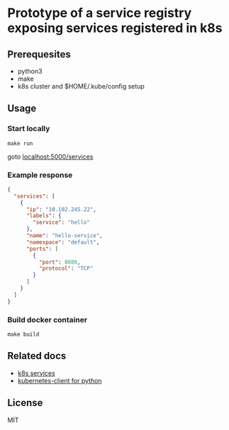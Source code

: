 # Prototype of a service registry exposing services registered in k8s

## Prerequesites
* python3
* make
* k8s cluster and $HOME/.kube/config setup

## Usage

### Start locally
```
make run
```

goto [localhost:5000/services](http://localhost:5000/services?namespace=default&field_selector=&label_selector=)

### Example response
```json
{
  "services": [
    {
      "ip": "10.102.245.22", 
      "labels": {
        "service": "hello"
      }, 
      "name": "hello-service", 
      "namespace": "default", 
      "ports": [
        {
          "port": 8080, 
          "protocol": "TCP"
        }
      ]
    }
  ]
}
```

### Build docker container
```
make build
```

## Related docs
* [k8s services](https://kubernetes.io/docs/concepts/services-networking/)
* [kubernetes-client for python](https://github.com/kubernetes-client/python/blob/master/kubernetes/docs/CoreV1Api.md#list_namespaced_service)

## License
MIT

